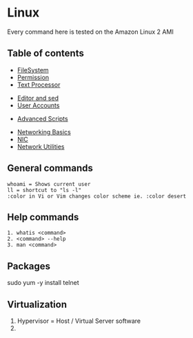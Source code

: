 # Linux
Every command here is tested on the Amazon Linux 2 AMI 

## Table of contents
<!-- Basics -->
- [FileSystem](./1.basics/0.FileSystem.md)
- [Permission](./1.basics/1.Permission.md)
- [Text Processor](./1.basics/2.Text.md)
<!-- SysAdmin -->
- [Editor and sed](./2.sysadmin/0.Editors.md)
- [User Accounts](./2.sysadmin/1.UserAccounts.md)
<!-- Shell Scripting -->
- [Advanced Scripts](3.shell-scripting/1.if-statements.md)
<!-- Networking -->
- [Networking Basics](4.networking/0.network-basics.md)
- [NIC](4.networking/1.NIC.md)
- [Network Utilities](4.networking/2.NetworkUtilities.md)

## General commands
```
whoami = Shows current user
ll = shortcut to "ls -l"
:color in Vi or Vim changes color scheme ie. :color desert
```

## Help commands
```
1. whatis <command>
2. <command> --help 
3. man <command>
```

## Packages
sudo yum -y install telnet

## Virtualization
1. Hypervisor = Host / Virtual Server software
2. 